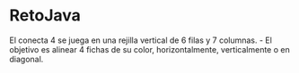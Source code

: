 # RetoJava
 El conecta 4 se juega en una rejilla vertical de 6 filas y 7 columnas. - El objetivo es alinear 4 fichas de su color, horizontalmente, verticalmente o en diagonal.
